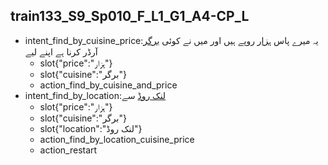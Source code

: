 ## train133_S9_Sp010_F_L1_G1_A4-CP_L
* intent_find_by_cuisine_price:یہ میرے پاس [ہزار](price) روپے ہیں اور میں نے کوئی [برگر](cuisine) آرڈر کرنا ہے اپنے لیے
	- slot{"price":"ہزار"}
	- slot{"cuisine":"برگر"}
	- action_find_by_cuisine_and_price
* intent_find_by_location:[لنک روڈ](location) سے
	- slot{"price":"ہزار"}
	- slot{"cuisine":"برگر"}
	- slot{"location":"لنک روڈ"}
	- action_find_by_location_cuisine_price
	- action_restart